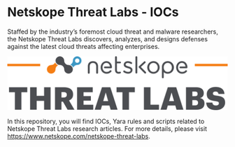 # Netskope Threat Labs - IOCs

Staffed by the industry’s foremost cloud threat and malware researchers, the Netskope Threat Labs discovers, analyzes, and designs defenses against the latest cloud threats affecting enterprises.

![Netskope Threat Labs](threat_labs_logo.png)

In this repository, you will find IOCs, Yara rules and scripts related to Netskope Threat Labs research articles. For more details, please visit https://www.netskope.com/netskope-threat-labs.